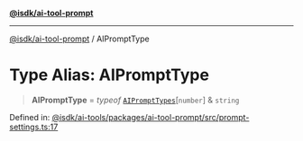 [**@isdk/ai-tool-prompt**](../README.md)

***

[@isdk/ai-tool-prompt](../globals.md) / AIPromptType

# Type Alias: AIPromptType

> **AIPromptType** = *typeof* [`AIPromptTypes`](../variables/AIPromptTypes.md)\[`number`\] & `string`

Defined in: [@isdk/ai-tools/packages/ai-tool-prompt/src/prompt-settings.ts:17](https://github.com/isdk/ai-tool-prompt.js/blob/a2b49ef3337bf83b9b81d4bcb9555a8f6044965e/src/prompt-settings.ts#L17)
